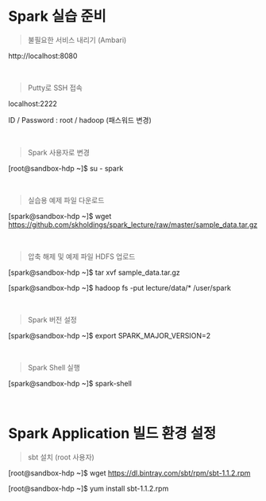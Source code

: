 # Spark 실습 준비

> 불필요한 서비스 내리기 (Ambari)

http://localhost:8080

<br>

> Putty로 SSH 접속

localhost:2222

ID / Password : root / hadoop (패스워드 변경)

<br>

> Spark 사용자로 변경

[root@sandbox-hdp ~]$ su - spark

<br>

> 실습용 예제 파일 다운로드

[spark@sandbox-hdp ~]$ wget https://github.com/skholdings/spark_lecture/raw/master/sample_data.tar.gz

<br>

> 압축 해제 및 예제 파일 HDFS 업로드

[spark@sandbox-hdp ~]$ tar xvf sample_data.tar.gz

[spark@sandbox-hdp ~]$ hadoop fs -put lecture/data/* /user/spark

<br>

> Spark 버전 설정

[spark@sandbox-hdp ~]$ export SPARK_MAJOR_VERSION=2

<br>

> Spark Shell 실행

[spark@sandbox-hdp ~]$ spark-shell

<br>

# Spark Application 빌드 환경 설정

> sbt 설치 (root 사용자)

[root@sandbox-hdp ~]$ wget https://dl.bintray.com/sbt/rpm/sbt-1.1.2.rpm

[root@sandbox-hdp ~]$ yum install sbt-1.1.2.rpm
